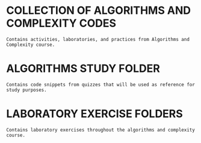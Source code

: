 # COLLECTION OF ALGORITHMS AND COMPLEXITY CODES
    Contains activities, laboratories, and practices from Algorithms and Complexity course.
# ALGORITHMS STUDY FOLDER
    Contains code snippets from quizzes that will be used as reference for study purposes.
# LABORATORY EXERCISE FOLDERS
    Contains laboratory exercises throughout the algorithms and complexity course.